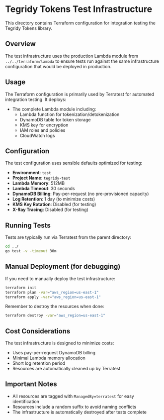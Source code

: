 # Tegridy Tokens Test Infrastructure

This directory contains Terraform configuration for integration testing the Tegridy Tokens library.

## Overview

The test infrastructure uses the production Lambda module from `../../terraform/lambda` to ensure tests run against the same infrastructure configuration that would be deployed in production.

## Usage

The Terraform configuration is primarily used by Terratest for automated integration testing. It deploys:

- The complete Lambda module including:
  - Lambda function for tokenization/detokenization
  - DynamoDB table for token storage
  - KMS key for encryption
  - IAM roles and policies
  - CloudWatch logs

## Configuration

The test configuration uses sensible defaults optimized for testing:

- **Environment**: `test`
- **Project Name**: `tegridy-test`
- **Lambda Memory**: 512MB
- **Lambda Timeout**: 30 seconds
- **DynamoDB Billing**: Pay-per-request (no pre-provisioned capacity)
- **Log Retention**: 1 day (to minimize costs)
- **KMS Key Rotation**: Disabled (for testing)
- **X-Ray Tracing**: Disabled (for testing)

## Running Tests

Tests are typically run via Terratest from the parent directory:

```bash
cd ../
go test -v -timeout 30m
```

## Manual Deployment (for debugging)

If you need to manually deploy the test infrastructure:

```bash
terraform init
terraform plan -var="aws_region=us-east-1"
terraform apply -var="aws_region=us-east-1"
```

Remember to destroy the resources when done:

```bash
terraform destroy -var="aws_region=us-east-1"
```

## Cost Considerations

The test infrastructure is designed to minimize costs:
- Uses pay-per-request DynamoDB billing
- Minimal Lambda memory allocation
- Short log retention period
- Resources are automatically cleaned up by Terratest

## Important Notes

- All resources are tagged with `ManagedBy=terratest` for easy identification
- Resources include a random suffix to avoid naming conflicts
- The infrastructure is automatically destroyed after tests complete
